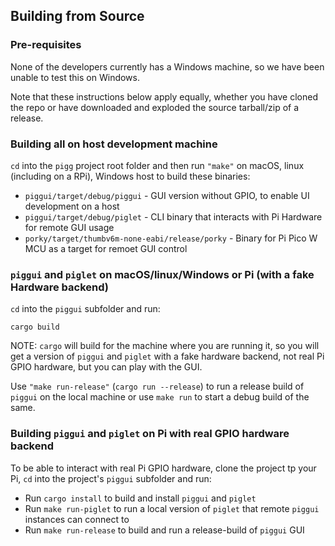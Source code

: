 ## Building from Source

### Pre-requisites

None of the developers currently has a Windows machine, so we have been unable to test this on Windows.

Note that these instructions below apply equally, whether you have cloned the repo or have downloaded and exploded the
source tarball/zip of a release.

### Building all on host development machine

`cd` into the `pigg` project root folder and then run `"make"` on macOS, linux (including on a RPi),
Windows host to build these binaries:

- `piggui/target/debug/piggui` - GUI version without GPIO, to enable UI development on a host
- `piggui/target/debug/piglet` - CLI binary that interacts with Pi Hardware for remote GUI usage
- `porky/target/thumbv6m-none-eabi/release/porky` - Binary for Pi Pico W MCU as a target for remoet GUI control

### `piggui` and `piglet` on macOS/linux/Windows or Pi (with a fake Hardware backend)

`cd` into the `piggui` subfolder and run:

```
cargo build
```

NOTE: `cargo` will build for the machine where you are running it, so you will get a version of `piggui` and `piglet`
with a fake hardware backend, not real Pi GPIO hardware, but you can play with the GUI.

Use `"make run-release"` (`cargo run --release`) to run a release build of `piggui` on the local machine
or use `make run` to start a debug build of the same.

### Building `piggui` and `piglet` on Pi with real GPIO hardware backend

To be able to interact with real Pi GPIO hardware, clone the project tp your Pi, `cd` into the project's `piggui`
subfolder and run:

- Run `cargo install` to build and install `piggui` and `piglet`
- Run `make run-piglet` to run a local version of `piglet` that remote `piggui` instances can connect to
- Run `make run-release` to build and run a release-build of `piggui` GUI